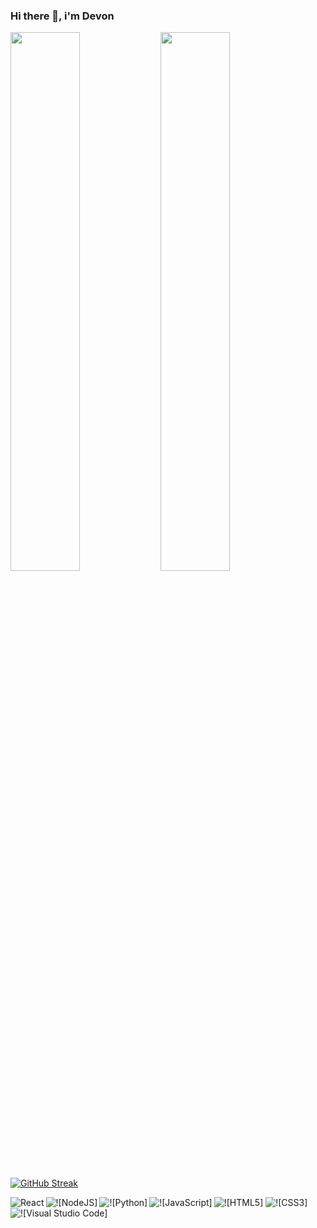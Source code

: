 
### Hi there 👋, i'm Devon

 <Img align ="left" width="47%" src="https://github-readme-stats.vercel.app/api?username=BIG-DEVON&show_icons=true&theme=radical&hide_border=true&date_format=M%20j%5B%2C%20Y%5D" />
 <Img  align ="left" width="47%" src="https://github-readme-stats.vercel.app/api/top-langs/?username=BIG-DEVON&layout=compact&theme=highcontrast&hide_border=true&date_format=M%20j%5B%2C%20Y%5D)](https://github.com/anuraghazra/github-readme-stats" />
 
 [![GitHub Streak](https://github-readme-streak-stats.herokuapp.com/?user=BIG-DEVON&theme=highcontrast&hide_border=true&date_format=M%20j%5B%2C%20Y%5D)](https://git.io/streak-stats)
 


 <Img align ="left" alt="React" src="https://img.shields.io/badge/react-%2320232a.svg?style=for-the-badge&logo=react&logoColor=%2361DAFB" />
 <Img align ="left" alt="![NodeJS]" src="https://img.shields.io/badge/node.js-6DA55F?style=for-the-badge&logo=node.js&logoColor=white" />
 <Img align ="left" alt="![Python]" src="https://img.shields.io/badge/python-3670A0?style=for-the-badge&logo=python&logoColor=ffdd54" />
 <Img alt="![HTML5]" src="https://img.shields.io/badge/html5-%23E34F26.svg?style=for-the-badge&logo=html5&logoColor=white" />
  <Img align="left" alt="![JavaScript]" src="https://img.shields.io/badge/javascript-%23323330.svg?style=for-the-badge&logo=javascript&logoColor=%23F7DF1E" />
 <Img alt="![CSS3]" src="https://img.shields.io/badge/css3-%231572B6.svg?style=for-the-badge&logo=css3&logoColor=white" />
 <Img alt="![Visual Studio Code]" src="https://img.shields.io/badge/Visual%20Studio%20Code-0078d7.svg?style=for-the-badge&logo=visual-studio-code&logoColor=white" />
 
 




